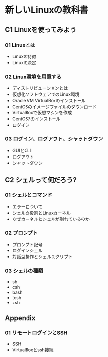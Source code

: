 # 新しいLinuxの教科書

## C1 Linuxを使ってみよう

### 01 Linuxとは

- Linuxの特徴
- Linuxの決定

### 02 Linux環境を用意する

- ディストリビューションとは
- 仮想化ソフトウェアでのLinux環境
- Oracle VM VirtualBoxのインストール
- CentOSのイメージファイルのダウンロード
- VirtualBoxで仮想マシンを作成
- CentOS7のインストール
- ログイン

### 03 ログイン、ログアウト、シャットダウン

- GUIとCLI
- ログアウト
- シャットダウン

## C2 シェルって何だろう?

### 01 シェルとコマンド

- エラーについて
- シェルの役割とLinuxカーネル
- なぜカーネルとシェルが別れているのか

### 02 プロンプト

- プロンプト記号
- ログインシェル
- 対話型操作とシェルスクリプト

### 03 シェルの種類

- sh
- csh
- bash
- tcsh
- zsh

## Appendix

### 01 リモートログインとSSH

- SSH
- VirtualBoxとssh接続
